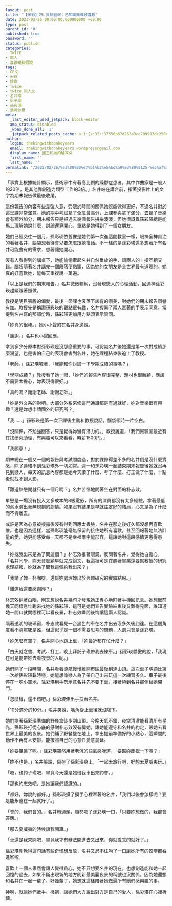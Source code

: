 ```yaml
---
layout: post
title: "【米彩】25.實驗結報：已知曖昧導致喜歡"
date: 2023-02-26 00:00:00.000000000 +08:00
type: post
parent_id: '0'
published: true
password: ''
status: publish
categories:
- TWICE
- 同人
- 喜歡曖昧假說
tags:
- CP文
- 米彩
- 紗瑜
- Twice
- twice 同人文
- 名井南
- 周子瑜
- 孫彩瑛
- 湊崎紗夏
meta:
  _last_editor_used_jetpack: block-editor
  amp_status: disabled
  _wpas_done_all: '1'
  _jetpack_related_posts_cache: a:1:{s:32:"37550b67d263a3ce789993dc25046c5f";a:2:{s:7:"expires";i:1736454975;s:7:"payload";a:6:{i:0;a:1:{s:2:"id";i:3498;}i:1;a:1:{s:2:"id";i:3524;}i:2;a:1:{s:2:"id";i:219;}i:3;a:1:{s:2:"id";i:3735;}i:4;a:1:{s:2:"id";i:3403;}i:5;a:1:{s:2:"id";i:277;}}}}
author:
  login: thekingwithdonkeyears
  email: thekingwithdonkeyears.wordpress@gmail.com
  display_name: 國王和她的驢耳朵
  first_name: ''
  last_name: ''
permalink: "/2023/02/26/%e3%80%90%e7%b1%b3%e5%bd%a9%e3%80%9125-%e5%af%a6%e9%a9%97%e7%b5%90%e5%a0%b1%ef%bc%9a%e5%b7%b2%e7%9f%a5%e6%9b%96%e6%98%a7%e5%b0%8e%e8%87%b4%e5%96%9c%e6%ad%a1/"
---
```


「事實上根據統計顯示，藝術家中有著高比例的躁鬱症患者，其中作曲家是一般人的20倍，是其他靠創造力類型工作的3倍。」名井站在講台前，指著投影片上的文字為期末報告做最後收尾。

這份報告的內容有些差強人意，受限於時間的關係她沒能做得更好，不過名井對於這堂課非常滿意。她的期中考試拿了全班最高分，上課參與拿了滿分，去聽了音樂會有額外加分，期末報告只是把過去幾個報告拼拼湊湊，但她很訝異孫彩瑛總是能馬上理解她說什麼，討論還算開心，重點是她得到了一個女朋友。

她們已經交往一個月，孫彩瑛依舊像是她們第一次進這間教室一樣，眼神全神貫注的看著名井，腦袋想著待會兒要怎麼跟她搭話。不一樣的是孫彩瑛還多想著所有名井可能會有的需求，想著讓她開心。

沒有人看得到的講桌下，她能偷偷牽起名井自然垂放的手，讓兩人的十指互相交錯。腦袋隨著名井講完一個段落便點頭，因為她的女朋友是全世界最有道理的。她真的好喜歡她，能每天重複說一萬遍。

「以上是我們的期末報告。」名井微微鞠躬，沒發現戀人的心理活動，回過神孫彩瑛趕緊跟著照做。

教授是明目張膽的偏愛，最後一節課也沒落下該有的讚美，對她們的期末報告讚譽有加。教授先是稱讚孫彩瑛的觀點很有趣，名井握緊了兩人牽著的手表示同意，當提到名井寫的那部份時，孫彩瑛更加用力點頭表示贊同。

「妳真的很棒。」她小小聲的在名井身邊說。

「謝謝。」名井也小聲回應。

拿到多少分原本對孫彩瑛是沒那麼重要的事，可認識名井後她還是第一次對成績那麼渴望，也是害怕自己的表現會害到名井，她在課程結束後追上了教授。

「老師。」孫彩瑛喊著，「我能和你討論一下學期成績的事嗎？」

「學期成績？」教授看了她一眼，「妳們的報告內容很完整，題材也很新穎，應該不需要太擔心，妳表現得很好。」

「真的嗎？謝謝老師、謝謝老師。」

「妳是外文系的對吧。大部分外系來修這門通識都是有過就好，妳對音樂很有興趣？還是妳想申請國外的研究所？」

「我......」孫彩瑛是第一次下課後主動和教授說話，腦袋頓時一片空白。

「沒關係，不勉強回答，只是覺得妳蠻有潛力的。」教授說道，「我們實驗室最近有在找研究助理，有興趣可以來看看，時薪1500円。」

「我願意！」

期末總在一個又一個的報告與考試間度過，對於課修得差不多的名井倒是沒什麼實感，除了連絡不到孫彩瑛外一切如常。週一和孫彩瑛一起結束期末報告後她就沒再見到戀人，每天的訊息內容都是她今天讀了什麼、考了什麼、打工做了什麼，十點後就找不到人影。

「難道熱戀期就只有一個月嗎？」名井苦惱地問著坐在對面的朴志效。

單戀是一場沒有投入太多成本的B級電影，所有的演員都沒有太多經驗，拿著最低的薪水演出毫無規劃的劇情。如果沒有結果是早就註定好的結局，心又是為了什麼而不肯離去。

或許是因為心意被接露後沒有得到回應太丟臉，名井在那之後好久都沒想再喜歡誰。也是因為這樣，當孫彩瑛能毫無保留的接住她所有喜歡，甚至回報著她無法計量的愛，她更能感受每一天都不是幸福兩字能形容，這讓她對這段感情更患得患失。

「妳找我出來是為了問這個？」朴志效推著眼鏡，反問著名井，覺得她白擔心，「名井同學，妳天資聰穎早就完成論文，我這裡可是在趕著畢業還要幫教授的研究處理結報，妳就為了問我這個約我出來？」

「我請了妳一杯咖啡，還幫妳處理妳出於興趣研究的實驗結報。」

「難道我還要感謝妳？」

朴志效翻著白眼，剛又想說名井幾句才發現她正專心地盯著手機回訊息。她想起前幾天同樣急忙跑來找她的孫彩瑛，這可是她們宣告實驗結束後又難得見面，誰知道她一開口就問哪裡可以看夜景，朴志效瞬間後悔讓這兩人認識。

隔著透明的玻璃窗，朴志效看見一台黑色的車在名井出去沒多久後到達。在這個角度看不清駕駛是誰，但這似乎是一個不需要思考的問題，人選只會是孫彩瑛。

「妳怎麼有空？」名井開心地跳上車，「妳最近都在忙什麼？」

「白天就念書、考試、打工，晚上拜託子瑜帶我去練車。」孫彩瑛驕傲的說，「我現在可是能帶妳去看夜景的人呢。」

她們開了一段時間，名井看著導航慢慢離開市區最後到達山頂。這次車子明顯比第一次給孫彩瑛載時穩，她能想像戀人為了帶自己出來玩這一次練習多久。車子最後停在一塊小空地，孫彩瑛用手勢示意名井先不要下車，接著繞到名井那側替她開門。

「怎麼樣，還不錯吧。」孫彩瑛伸出手扶著名井。

「10分滿分的10分。」名井笑說，嘴角從上車後就沒降下。

她們提著孫彩瑛準備的野餐盒徒步到山頂。今晚天氣不錯，夜空清澈能看清所有星光。孫彩瑛打從心底的感謝朴志效沒有騙她，讓她能遵守和名井的約定，帶她去看世界上最美的夜景。她們鋪了野餐墊在地上，拿出提前準備好的小點心，這瞬間的動作不再有人安排，能按照自己的心意任愛意蔓延。

「妳要畢業了呢。」孫彩瑛突然用著老沉的語氣感嘆道，「要幫妳慶祝一下嗎？」

「妳不也是。」名井笑說，倒在了孫彩瑛身上，「一起去旅行吧，好想去夏威夷玩。」

「嗯，也約子瑜吧，畢竟今天還是她借我車出來約會。」

「那也約志效吧，是她讓我們認識的。」

「都好，妳說的都好。」孫彩瑛摸了摸手心裡牽著的名井，「我們以後會怎樣呢？要是能永遠在一起就好了。」

「會的、我們會的。」名井轉過頭，順勢吻了孫彩瑛一口，「只要妳想做的，我都會答應。」

「那去夏威夷的時候讓我開車。」

「車還是我來開吧，畢竟我才有辦法開進去又出來，你就乖乖的就好了。」

孫彩瑛剛覺得這句話有些奇怪想反駁，名井又忍不住吻了一口讓她所有的狡辯都吞進喉嚨。

喜歡上一個人果然會讓人變得貪心，她不只想要名井的現在，也想創造能和她一起回憶的過去，如果不斷出現新的地方刷新最美麗夜景的稱號也沒關係，因為她還想和名井在一起一輩子、好幾輩子，她想就這樣陪著她做遍所有她們感興趣的事。

神啊，就讓她們牽手、擁抱，讓她們大方說出對方是自己的愛人，孫彩瑛在心裡祈禱。
